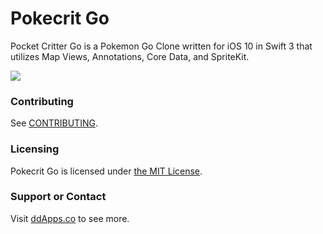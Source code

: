 # Pokecrit Go
Pocket Critter Go is a Pokemon Go Clone written for iOS 10 in Swift 3 that utilizes Map Views, Annotations, Core Data, and SpriteKit.

![](art/screenshot/pokecrit-go-04.gif?raw=true)

### Contributing
See [CONTRIBUTING](CONTRIBUTING.md).

### Licensing
Pokecrit Go is licensed under [the MIT License](LICENSE).

### Support or Contact
Visit [ddApps.co](http://ddapps.co) to see more.